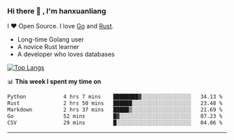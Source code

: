 ### Hi there 👋 , I'm hanxuanliang

<!--
**hanxuanliang/hanxuanliang** is a ✨ _special_ ✨ repository because its `README.md` (this file) appears on your GitHub profile.

Here are some ideas to get you started:

- 🔭 I’m currently working on ...
- 🌱 I’m currently learning ...
- 👯 I’m looking to collaborate on ...
- 🤔 I’m looking for help with ...
- 💬 Ask me about ...
- 📫 How to reach me: ...
- 😄 Pronouns: ...
- ⚡ Fun fact: ...
-->
I ❤ Open Source. I love [Go](https://golang.org) and [Rust](https://www.rust-lang.org/zh-CN/).

* Long-time Golang user
* A novice Rust learner
* A developer who loves databases

[![Top Langs](https://github-readme-stats.vercel.app/api?username=hanxuanliang&show_icons=true&count_private=true&line_height=40)](https://github.com/anuraghazra/github-readme-stats)

📊 **This week I spent my time on**
<!--START_SECTION:waka-->

```txt
Python            4 hrs 7 mins    ████████▓░░░░░░░░░░░░░░░░   34.13 %
Rust              2 hrs 50 mins   ██████░░░░░░░░░░░░░░░░░░░   23.48 %
Markdown          2 hrs 37 mins   █████▒░░░░░░░░░░░░░░░░░░░   21.69 %
Go                52 mins         █▓░░░░░░░░░░░░░░░░░░░░░░░   07.23 %
CSV               29 mins         █░░░░░░░░░░░░░░░░░░░░░░░░   04.06 %
```

<!--END_SECTION:waka-->

***
